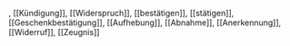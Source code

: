 , [[Kündigung]], [[Widerspruch]], [[bestätigen]], [[stätigen]], [[Geschenkbestätigung]], [[Aufhebung]], [[Abnahme]], [[Anerkennung]], [[Widerruf]], [[Zeugnis]]